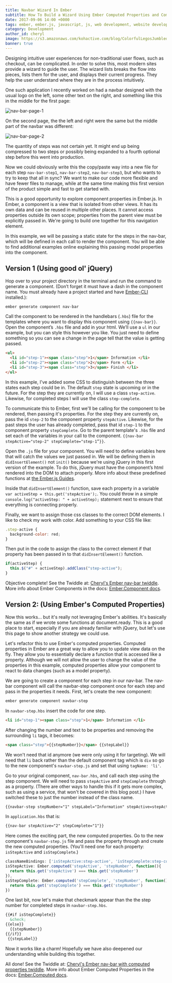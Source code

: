 ```yaml
---
title: Navbar Wizard In Ember
subtitle: How To Build a Wizard Using Ember Computed Properties and Components
date: 2017-09-06 14:00 +0000
tags: ember, ember.js, javascript, js, web development, website development, learning, software development
category: Development
author_id: cheryl
image: https://s3.amazonaws.com/kohactive.com/blog/ColorfulLegosJumbled.jpg
banner: true
---
```



Designing intuitive user experiences for non-traditional user flows, such as checkout, can be complicated. In order to solve this, most modern sites provide a wizard to guide the user. The wizard lists breaks the flow into pieces, lists them for the user, and displays their current progress. They help the user understand where they are in the process intuitively.

One such application I recently worked on had a navbar designed with the usual logo on the left, some other text on the right, and something like this in the middle for the first page:

![nav-bar-page-1](https://s3.amazonaws.com/www.kohactive.com/blog/navbar-in-ember/navbar-page1.png)

On the second page, the the left and right were the same but the middle part of the navbar was different:

![nav-bar-page-2](https://s3.amazonaws.com/www.kohactive.com/blog/navbar-in-ember/navbar-page2.png)

The quantity of steps was not certain yet. It might end up being compressed to two steps or possibly being expanded to a fourth optional step before this went into production.

Now we could obviously write this the copy/paste way into a new file for each step `nav-bar-step1`, `nav-bar-step2`, `nav-bar-step3`, but who wants to try to keep that all in sync? We want to make our code more flexible and have fewer files to manage, while at the same time making this first version of the product simple and fast to get started with.

This is a good opportunity to explore component properties in Ember.js. In Ember, a component is a view that is isolated from other views. It has its own data and can be reused in multiple other places. It cannot access properties outside its own scope; properties from the parent view must be explicitly passed in. We're going to build one together for this navigation element.

In this example, we will be passing a static state for the steps in the nav-bar, which will be defined in each call to render the component. You will be able to find additional examples online explaining this passing model properties into the component.

## Version 1 (Using good ol' jQuery)

Hop over to your project directory in the terminal and run the command to generate a component. (Don’t forget it must have a dash in the component name. You must already have a project started and have [Ember-CLI](https://ember-cli.com/) installed.):

```bash
ember generate component nav-bar
```

Call the component to be rendered in the handlebars (`.hbs`) file for the templates where you want to display this component using `{{nav-bar}}`. Open the component’s `.hbs` file and add in your html. We’ll use a `ul` in our example, but you can style this however you like. You just need to define something so you can see a change in the page tell that the value is getting passed.

```html
<ul>
  <li id="step-1"><span class="step">1</span> Information </li>
  <li id="step-2"><span class="step">2</span> Form </li>
  <li id="step-3"><span class="step">3</span> Finish </li>
</ul>
```

In this example, I've added some CSS to distinguish between the three states each step could be in. The default `step` state is upcoming or in the future. For the step they are currently on, I will use a class `step-active`. Likewise, for completed steps I will use the class `step-complete`.

To communicate this to Ember, first we'll be calling for the component to be rendered, then passing it's properties. For the step they are currently on, pass the id `step-2` to the component property `stepActive`. Likewise, for the past steps the user has already completed, pass that id `step-1` to the component property `stepComplete`. Go to the parent template's `.hbs` file and set each of the variables in your call to the component. `{{nav-bar stepActive="step-2" stepComplete="step-1”}}`.

Open the `.js` file for your component. You will need to define variables here that will catch the values we just passed in. We will be defining them in `didInsertElement()` not `init()` because we're using jQuery in this first version of the example. To do this, jQuery must have the component’s html rendered into the DOM to attach properly. More info about these predefined functions at [the Ember.js Guides](https://guides.emberjs.com/v2.14.0/components/the-component-lifecycle/#toc_order-of-lifecycle-hooks-called).

Inside that `didInsertElement()` function, save each property in a variable `var activeStep = this.get('stepActive');`. You could throw in a simple `console.log("activeStep: " + activeStep);` statement next to ensure that everything is connecting properly.

Finally, we want to assign those css classes to the correct DOM elements. I like to check my work with color. Add something to your CSS file like:

```javascript
.step-active {
  background-color: red;
}
```

 Then put in the code to assign the class to the correct element if that property has been passed in to that `didInsertElement()` function.

```javascript
if(activeStep) {
  this.$("#" + activeStep).addClass("step-active");
}
```

Objective complete! See the Twiddle at: [Cheryl's Ember nav-bar twiddle](https://ember-twiddle.com/bf3d6eeb406a3365c860a4bb9e205023?openFiles=templates.components.nav-bar.hbs%2Ctemplates.components.nav-bar.hbs).
More info about Ember Components in the docs: [Ember.Component docs](https://www.emberjs.com/api/ember/2.14.1/classes/Ember.Component).

## Version 2: (Using Ember's Computed Properties)

Now this works... but it's really not leveraging Ember's abilities. It's basically the same as if we wrote some functions at document.ready. This is a good place to start, especially if you are already familiar with jQuery, but let's use this page to show another strategy we could use.

Let's refactor this to use Ember's computed properties. Computed properties in Ember are a great way to allow you to update view data on the fly. They allow you to essentially declare a function that is accessed like a property. Although we will not allow the user to change the value of the properties in this example, computed properties allow your component to react to data changes (such as a model property).

We are going to create a component for each step in our nav-bar. The nav-bar component will call the navbar-step component once for each step and pass in the properties it needs. First, let's create the new component:

```bash
ember generate component navbar-step
```

In `navbar-step.hbs` insert the code for one step.

```html
<li id="step-1"><span class="step">1</span> Information </li>
```

After changing the number and text to be properties and removing the surrounding `li` tags, it becomes:

```html
<span class="step">{{stepNumber}}</span> {{stepLabel}}
```

We won't need that id anymore (we were only using it for targeting). We will need that `li` back rather than the default component tag which is `div` so go to the new component's `navbar-step.js` and set that using `tagName: 'li'`.

Go to your original component, `nav-bar.hbs`, and call each step using the step component. We will need to pass `stepActive` and `stepComplete` through as a property. (There are other ways to handle this if it gets more complex, such as using a service, that won't be covered in this blog post.) I have switched these to just the number instead of the class name.

```html
{{navbar-step stepNumber="1" stepLabel="Information" stepActive=stepActive stepComplete=stepComplete}}`.
```

In `application.hbs` that is:

```html
{{nav-bar stepActive="2" stepComplete="1"}}
```

Here comes the exciting part, the new computed properties. Go to the new component's `navbar-step.js` file and pass the property through and create the new computed properties. (You'll need one for each property: `isStepActive` and `isStepComplete`.)

```javascript
classNameBindings: ['isStepActive:step-active', 'isStepComplete:step-complete'],
isStepActive: Ember.computed('stepActive', 'stepNumber', function(){
  return this.get('stepActive') === this.get('stepNumber')
}),
isStepComplete: Ember.computed('stepComplete', 'stepNumber', function(){
  return this.get('stepComplete') === this.get('stepNumber')
})
```

One last bit, now let's make that checkmark appear than the the step number for completed steps in `navbar-step.hbs`. 

```html
{{#if isStepComplete}}
  &check;
{{else}}
  {{stepNumber}}
{{/if}}
 {{stepLabel}}
```

Now it works like a charm! Hopefully we have also deepened our understanding while building this together.

All done! See the Twiddle at: [Cheryl's Ember nav-bar with computed properties twiddle](https://ember-twiddle.com/4143b09874b7b5028550d5e8f22c0879?openFiles=templates.components.nav-bar.hbs%2Ctemplates.components.navbar-step.hbs).
More info about Ember Computed Properties in the docs: [Ember.Computed docs](https://emberjs.com/api/ember/2.14.1/namespaces/Ember.computed).


